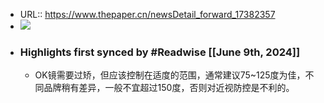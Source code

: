 - URL:: https://www.thepaper.cn/newsDetail_forward_17382357
- ![](https://readwise-assets.s3.amazonaws.com/static/images/article0.00998d930354.png)
- ### Highlights first synced by #Readwise [[June 9th, 2024]]
    - OK镜需要过矫，但应该控制在适度的范围，通常建议75~125度为佳，不同品牌稍有差异，一般不宜超过150度，否则对近视防控是不利的。
